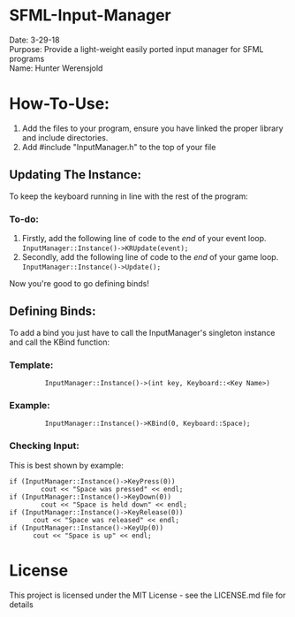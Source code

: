 # SFML-Input-Manager
Date:     3-29-18  
Purpose:  Provide a light-weight easily ported input manager for SFML programs  
Name:     Hunter Werensjold  

# How-To-Use:  
  1. Add the files to your program, ensure you have linked the proper library and include directories.
  2. Add #include "InputManager.h" to the top of your file
## Updating The Instance:  
To keep the keyboard running in line with the rest of the program:  
### To-do: 
1. Firstly, add the following line of code to the *end* of your event loop.  
<code>InputManager::Instance()->KRUpdate(event);</code>  
2. Secondly, add the following line of code to the *end* of your game loop.  
<code>InputManager::Instance()->Update();</code>  

Now you're good to go defining binds!

 ## Defining Binds:  
To add a bind you just have to call the InputManager's singleton instance and call the KBind function:  
### Template:  
             InputManager::Instance()->(int key, Keyboard::<Key Name>)   
### Example:

             InputManager::Instance()->KBind(0, Keyboard::Space);

  
### Checking Input: 
This is best shown by example:  

    if (InputManager::Instance()->KeyPress(0))  
		    cout << "Space was pressed" << endl;  
    if (InputManager::Instance()->KeyDown(0))  
		    cout << "Space is held down" << endl;  
	if (InputManager::Instance()->KeyRelease(0))  
		  cout << "Space was released" << endl;  
	if (InputManager::Instance()->KeyUp(0))  
		  cout << "Space is up" << endl;  

# License

This project is licensed under the MIT License - see the LICENSE.md file for details
